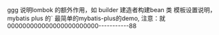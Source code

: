 ggg
说明lombok  的额外作用，如 builder 建造者构建bean
类 模板设置说明，
mybatis plus 的`
最简单的mybatis-plus的demo, 注意：就000000000000000000000000-----------88